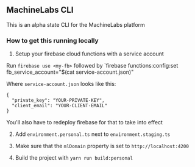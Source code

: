 ## MachineLabs  CLI

This is an alpha state CLI for the MachineLabs platform

### How to get this running locally

1. Setup your firebase cloud functions with a service account

Run `firebase use <my-fb>` followed by `firebase functions:config:set fb_service_account="$(cat service-account.json)"


Where `service-account.json` looks like this:

```
{
  "private_key": "YOUR-PRIVATE-KEY",
  "client_email": "YOUR-CLIENT-EMAIL"
}
```

You'll also have to redeploy firebase for that to take into effect

2. Add `environment.personal.ts` next to `environment.staging.ts`

3. Make sure that the `mlDomain` property is set to `http://localhost:4200`

4. Build the project with `yarn run build:personal`

